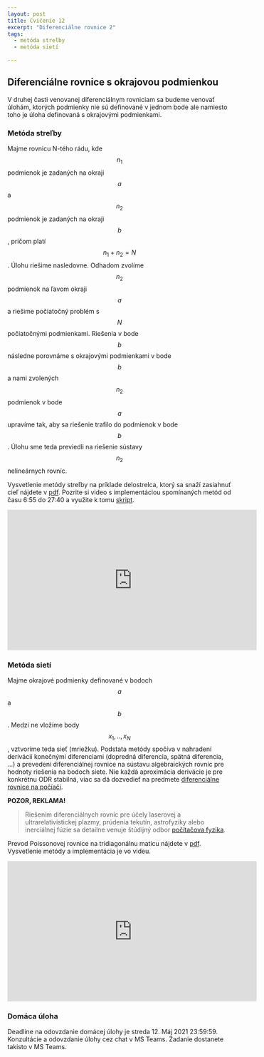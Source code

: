 ```yaml
---
layout: post
title: Cvičenie 12
excerpt: "Diferenciálne rovnice 2"
tags:
  - metóda streľby
  - metóda sietí

---
```


## Diferenciálne rovnice s okrajovou podmienkou

V druhej časti venovanej diferenciálnym rovniciam sa budeme venovať úlohám, ktorých podmienky nie sú definované v jednom bode ale namiesto toho je úloha definovaná s okrajovými podmienkami. 

### Metóda streľby

Majme rovnicu N-tého rádu, kde $$n_1$$ podmienok je zadaných na okraji $$a$$ a $$n_2$$ podmienok je zadaných na okraji $$b$$, pričom platí $$n_1+n_2=N$$. Úlohu riešime nasledovne. Odhadom zvolíme $$n_2$$ podmienok na ľavom okraji $$a$$ a riešime počiatočný problém s $$N$$ počiatočnými podmienkami. Riešenia v bode $$b$$ následne porovnáme s okrajovými podmienkami v bode $$b$$ a nami zvolených $$n_2$$ podmienok v bode $$a$$ upravíme tak, aby sa riešenie trafilo do podmienok v bode $$b$$. Úlohu sme teda previedli na riešenie sústavy $$n_2$$ nelineárnych rovníc. 

Vysvetlenie metódy streľby na príklade delostrelca, ktorý sa snaží zasiahnuť cieľ nájdete v [pdf](http://babjarob.github.io/cv12/priklad_metoda_strelby.pdf). Pozrite si video s implementáciou spomínaných metód od času 6:55 do 27:40 a využite k tomu [skript](http://babjarob.github.io/cv12/shooting_author.m). 

<div class="embed-responsive embed-responsive-16by9">
<iframe width="560" height="315" src="https://www.youtube.com/embed/nnO_XbLpnQY" title="YouTube video player" frameborder="0" allow="accelerometer; autoplay; clipboard-write; encrypted-media; gyroscope; picture-in-picture" allowfullscreen></iframe>
</div>


### Metóda sietí

Majme okrajové podmienky definované v bodoch $$a$$ a $$b$$. Medzi ne vložíme body $$x_1,..,x_N$$, vztvoríme teda sieť (mriežku). Podstata metódy spočíva v nahradení derivácií konečnými diferenciami (dopredná diferencia, spätná diferencia, ...) a prevedení diferenciálnej rovnice na sústavu algebraických rovníc pre hodnoty riešenia na bodoch siete. Nie každá aproximácia derivácie je pre konkrétnu ODR stabilná, viac sa dá dozvedieť na predmete [diferenciálne rovnice na počíači](http://cphys.fjfi.cvut.cz/cphys/index.php?option=com_if&view=subject&id=9&Itemid=523&lang=cs). 


<strong>POZOR, REKLAMA!</strong>
> Riešením diferenciálnych rovníc pre účely laserovej a ultrarelativistickej plazmy, prúdenia tekutín, astrofyziky alebo inerciálnej fúzie sa detailne venuje štúdijný odbor [počítačova fyzika](http://cphys.fjfi.cvut.cz/cphys/index.php?option=com_if&view=projects&Itemid=963&lang=cs). 


 
Prevod Poissonovej rovnice na tridiagonálnu maticu nájdete v [pdf](http://babjarob.github.io/cv12/priklad_tridiagonalni_matice.pdf). Vysvetlenie metódy a implementácia je vo videu. 

<div class="embed-responsive embed-responsive-16by9">
<iframe width="560" height="315" src="https://www.youtube.com/embed/7GOGJMLj7PU" title="YouTube video player" frameborder="0" allow="accelerometer; autoplay; clipboard-write; encrypted-media; gyroscope; picture-in-picture" allowfullscreen></iframe>
</div>


### Domáca úloha

Deadline na odovzdanie domácej úlohy je streda 12. Máj 2021 23:59:59. Konzultácie a odovzdanie úlohy cez chat v MS Teams. Zadanie dostanete takisto v MS Teams. 
